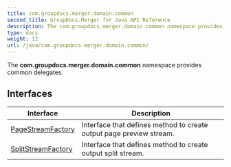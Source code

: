 ```yaml
---
title: com.groupdocs.merger.domain.common
second_title: GroupDocs.Merger for Java API Reference
description: The com.groupdocs.merger.domain.common namespace provides common delegates.
type: docs
weight: 12
url: /java/com.groupdocs.merger.domain.common/
---
```


The **com.groupdocs.merger.domain.common** namespace provides common delegates.


## Interfaces

| Interface | Description |
| --- | --- |
| [PageStreamFactory](../com.groupdocs.merger.domain.common/pagestreamfactory) | Interface that defines method to create output page preview stream. |
| [SplitStreamFactory](../com.groupdocs.merger.domain.common/splitstreamfactory) | Interface that defines method to create output split stream. |
